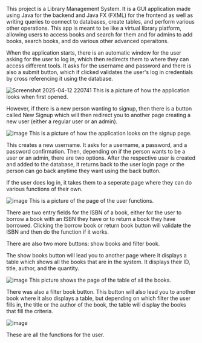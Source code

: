 This project is a Library Management System. It is a GUI application made using Java for the backend and Java FX (FXML) for the frontend as well as writing queries to connect
to databases, create tables, and perform various other operations. This app is meant to be like a virtual library platform, allowing users to access books and search for them
and for admins to add books, search books, and do various other advanced operaitons.

When the application starts, there is an automatic window for the user asking for the user to log in, which then redirects them to where they can access different tools.
It asks for the username and password and there is also a submit button, which if clicked validates the user's log in credentials by cross referencing it using the database.

![Screenshot 2025-04-12 220741](https://github.com/user-attachments/assets/f74071a4-fc3d-4a9b-89b7-179a019e56c5)
This is a picture of how the application looks when first opened.

However, if there is a new person wanting to signup, then there is a button called New Signup which will then redirect you to another page creating a new user (either a regular user
or an admin).

![image](https://github.com/user-attachments/assets/bd0744fc-14cf-423c-b751-8a91983e7573)
This is a picture of how the application looks on the signup page.

This creates a new username. It asks for a username, a password, and a password confirmation. Then, depending on if the person wants to be a user or an admin, there are two options.
After the respective user is created and added to the database, it returns back to the user login page or the person can go back anytime they want using the back button.

If the user does log in, it takes them to a seperate page where they can do various functions of their own.

![image](https://github.com/user-attachments/assets/f0131bf1-d7e3-46e2-bb0a-f0c501fefaa8)
This is a picture of the page of the user functions.

There are two entry fields for the ISBN of a book, either for the user to borrow a book with an ISBN they have or to return a book they have borrowed.
Clicking the borrow book or return book button will validate the ISBN and then do the function if it works.

There are also two more buttons: show books and filter book.

The show books button will lead you to another page where it displays a table which shows all the books that are in the system. It displays their ID, title, author, and the quantity.

![image](https://github.com/user-attachments/assets/fc5eac1a-11f0-4abb-baec-d9c8333b1df5)
This picture shows the page of the table of all the books.

There was also a filter book button. This button will also lead you to another book where it also displays a table, but depending on which filter the user fills in, the title or the author of the book,
the table will display the books that fill the criteria.

![image](https://github.com/user-attachments/assets/2b298a9e-e6a8-41a8-8507-75a60b1a8cc6)

These are all the functions for the user.




